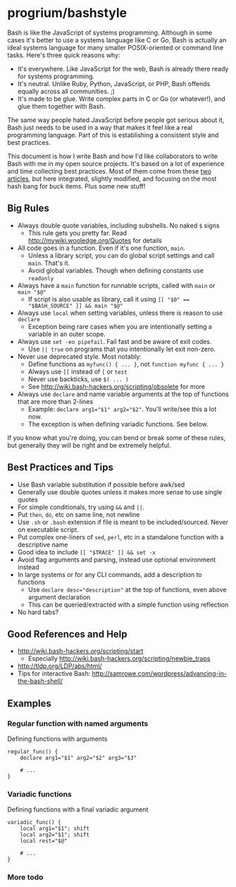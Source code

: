 # progrium/bashstyle

Bash is like the JavaScript of systems programming. Although in some cases it's better to use a systems language like C or Go, Bash is actually an ideal systems language for many smaller POSIX-oriented or command line tasks. Here's three quick reasons why:

 * It's everywhere. Like JavaScript for the web, Bash is already there ready for systems programming.
 * It's neutral. Unlike Ruby, Python, JavaScript, or PHP, Bash offends equally across all communities. ;)
 * It's made to be glue. Write complex parts in C or Go (or whatever!), and glue them together with Bash.

The same way people hated JavaScript before people got serious about it, Bash just needs to be used in a way that makes it feel like a real programming language. Part of this is establishing a consistent style and best practices.

This document is how I write Bash and how I'd like collaborators to write Bash with me in my open source projects. It's based on a lot of experience and time collecting best practices. Most of them come from these [two](http://wiki.bash-hackers.org/scripting/obsolete) [articles](http://www.kfirlavi.com/blog/2012/11/14/defensive-bash-programming/), but here integrated, slightly modified, and focusing on the most hash bang for buck items. Plus some new stuff!

## Big Rules

 * Always double quote variables, including subshells. No naked `$` signs
   * This rule gets you pretty far. Read http://mywiki.wooledge.org/Quotes for details
 * All code goes in a function. Even if it's one function, `main`. 
   * Unless a library script, you can do global script settings and call `main`. That's it.
   * Avoid global variables. Though when defining constants use `readonly`
 * Always have a `main` function for runnable scripts, called with `main` or `main "$@"`
   * If script is also usable as library, call it using `[[ "$0" == "$BASH_SOURCE" ]] && main "$@"`
 * Always use `local` when setting variables, unless there is reason to use `declare`
   * Exception being rare cases when you are intentionally setting a variable in an outer scope.
 * Always use `set -eo pipefail`. Fail fast and be aware of exit codes. 
   * Use `|| true` on programs that you intentionally let exit non-zero.
 * Never use deprecated style. Most notably:
   * Define functions as `myfunc() { ... }`, not `function myfunc { ... }`
   * Always use `[[` instead of `[` or `test`
   * Never use backticks, use `$( ... )`
   * See http://wiki.bash-hackers.org/scripting/obsolete for more
 * Always use `declare` and name variable arguments at the top of functions that are more than 2-lines
   * Example: `declare arg1="$1" arg2="$2"`. You'll write/see this a lot now.
   * The exception is when defining variadic functions. See below.

If you know what you're doing, you can bend or break some of these rules, but generally they will be right and be extremely helpful.

## Best Practices and Tips

 * Use Bash variable substitution if possible before awk/sed
 * Generally use double quotes unless it makes more sense to use single quotes
 * For simple conditionals, try using `&&` and `||`.
 * Put `then`, `do`, etc on same line, not newline
 * Use `.sh` or `.bash` extension if file is meant to be included/sourced. Never on executable script.
 * Put complex one-liners of `sed`, `perl`, etc in a standalone function with a descriptive name
 * Good idea to include `[[ "$TRACE" ]] && set -x`
 * Avoid flag arguments and parsing, instead use optional environment instead
 * In large systems or for any CLI commands, add a description to functions 
   * Use `declare desc="description"` at the top of functions, even above argument declaration
   * This can be queried/extracted with a simple function using reflection
 * No hard tabs?
 
## Good References and Help

 * http://wiki.bash-hackers.org/scripting/start
   * Especially http://wiki.bash-hackers.org/scripting/newbie_traps
 * http://tldp.org/LDP/abs/html/
 * Tips for interactive Bash: http://samrowe.com/wordpress/advancing-in-the-bash-shell/

## Examples

### Regular function with named arguments
Defining functions with arguments
```
regular_func() {
	declare arg1="$1" arg2="$2" arg3="$3"

	# ...
}
```

### Variadic functions
Defining functions with a final variadic argument
```
variadic_func() {
	local arg1="$1"; shift
	local arg2="$1"; shift
	local rest="$@"

	# ...
}
```

### More todo
